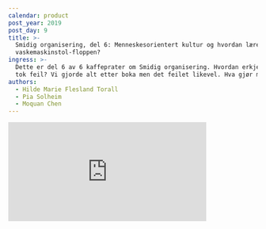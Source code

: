 ```yaml
---
calendar: product
post_year: 2019
post_day: 9
title: >-
  Smidig organisering, del 6: Menneskesorientert kultur og hvordan lære av
  vaskemaskinstol-floppen?
ingress: >-
  Dette er del 6 av 6 kaffeprater om Smidig organisering. Hvordan erkjenne at du
  tok feil? Vi gjorde alt etter boka men det feilet likevel. Hva gjør man da?
authors:
  - Hilde Marie Flesland Torall
  - Pia Solheim
  - Moquan Chen
---
```


<iframe src="https://anchor.fm/kaffeprathosbekk/embed/episodes/--e911s4" height="200px" width="400px" frameborder="0" scrolling="no"></iframe>
